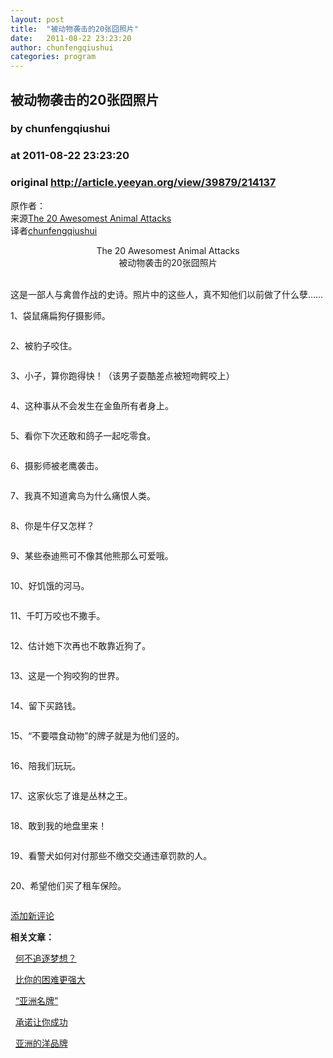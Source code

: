 ```yaml
---
layout: post
title:  "被动物袭击的20张囧照片"
date:   2011-08-22 23:23:20
author: chunfengqiushui
categories: program
---
```


## 被动物袭击的20张囧照片
### by chunfengqiushui
### at 2011-08-22 23:23:20
### original <http://article.yeeyan.org/view/39879/214137>

<p>原作者：<br>来源<a href="http://www.heavy.com/comedy/2011/06/the-20-awesomest-photos-of-people-vs-animals/">The 20 Awesomest Animal Attacks</a><br>译者<a href="http://space.yeeyan.org/u/39879">chunfengqiushui</a></p><p align="center">The 20 Awesomest Animal Attacks<br> 被动物袭击的20张囧照片</p> <p><br> 这是一部人与禽兽作战的史诗。照片中的这些人，真不知他们以前做了什么孽……</p> <p>1、袋鼠痛扁狗仔摄影师。</p> <p><img border="0" alt="" src="http://cdn.yeeyan.org/upload/attached/2011-08/22/20110822230805_72186.jpg"></p> <p>2、被豹子咬住。</p> <p><img border="0" alt="" src="http://cdn.yeeyan.org/upload/attached/2011-08/22/20110822230822_43349.jpg"></p> <p>3、小子，算你跑得快！（该男子耍酷差点被短吻鳄咬上）</p> <p><img border="0" alt="" src="http://cdn.yeeyan.org/upload/attached/2011-08/22/20110822230836_81886.jpg"></p> <p>4、这种事从不会发生在金鱼所有者身上。</p> <p><img border="0" alt="" src="http://cdn.yeeyan.org/upload/attached/2011-08/22/20110822230855_37918.jpg"></p> <p>5、看你下次还敢和鸽子一起吃零食。</p> <p><img border="0" alt="" src="http://cdn.yeeyan.org/upload/attached/2011-08/22/20110822230810_37875.jpg"></p> <p>6、摄影师被老鹰袭击。</p> <p><img border="0" alt="" src="http://cdn.yeeyan.org/upload/attached/2011-08/22/20110822230825_92860.jpg"></p> <p>7、我真不知道禽鸟为什么痛恨人类。</p> <p><img border="0" alt="" src="http://cdn.yeeyan.org/upload/attached/2011-08/22/20110822230839_78287.jpg"></p> <p>8、你是牛仔又怎样？</p> <p><img border="0" alt="" src="http://cdn.yeeyan.org/upload/attached/2011-08/22/20110822230855_46080.jpg"></p> <p>9、某些泰迪熊可不像其他熊那么可爱哦。</p> <p><img border="0" alt="" src="http://cdn.yeeyan.org/upload/attached/2011-08/22/20110822230809_58948.jpg"></p> <p>10、好饥饿的河马。</p> <p><img border="0" alt="" src="http://cdn.yeeyan.org/upload/attached/2011-08/22/20110822230827_79274.jpg"></p> <p>11、千叮万咬也不撒手。</p> <p><img border="0" alt="" src="http://cdn.yeeyan.org/upload/attached/2011-08/22/20110822230843_65437.jpg"></p> <p>12、估计她下次再也不敢靠近狗了。</p> <p><img border="0" alt="" src="http://cdn.yeeyan.org/upload/attached/2011-08/22/20110822230804_30637.jpg"></p> <p>13、这是一个狗咬狗的世界。</p> <p><img border="0" alt="" src="http://cdn.yeeyan.org/upload/attached/2011-08/22/20110822230835_77471.jpg"></p> <p>14、留下买路钱。</p> <p><img border="0" alt="" src="http://cdn.yeeyan.org/upload/attached/2011-08/22/20110822230851_18818.jpg"></p> <p>15、“不要喂食动物”的牌子就是为他们竖的。</p> <p><img border="0" alt="" src="http://cdn.yeeyan.org/upload/attached/2011-08/22/20110822230811_45091.jpg"></p> <p>16、陪我们玩玩。</p> <p><img border="0" alt="" src="http://cdn.yeeyan.org/upload/attached/2011-08/22/20110822230831_31678.jpg"></p> <p>17、这家伙忘了谁是丛林之王。</p> <p><img border="0" alt="" src="http://cdn.yeeyan.org/upload/attached/2011-08/22/20110822230851_12506.jpg"></p> <p>18、敢到我的地盘里来！</p> <p><img border="0" alt="" src="http://cdn.yeeyan.org/upload/attached/2011-08/22/20110822230809_60309.jpg"></p> <p>19、看警犬如何对付那些不缴交交通违章罚款的人。</p> <p><img border="0" alt="" src="http://cdn.yeeyan.org/upload/attached/2011-08/22/20110822230841_98471.jpg"></p> <p>20、希望他们买了租车保险。</p> <p><img border="0" alt="" src="http://cdn.yeeyan.org/upload/attached/2011-08/22/20110822230856_66902.jpg"></p><p><a href="http://article.yeeyan.org/view/39879/214137#newComment">添加新评论</a></p><p><strong>相关文章：</strong></p><p>  <a href="http://article.yeeyan.org/view/245779/213999?from=rss_related">何不追逐梦想？</a></p><p>  <a href="http://article.yeeyan.org/view/201169/213696?from=rss_related">比你的困难更强大</a></p><p>  <a href="http://article.yeeyan.org/view/172354/213982?from=rss_related">“亚洲名牌”</a></p><p>  <a href="http://article.yeeyan.org/view/240822/214018?from=rss_related">承诺让你成功</a></p><p>  <a href="http://article.yeeyan.org/view/237784/214025?from=rss_related">亚洲的洋品牌</a></p><img src="http://www1.feedsky.com/t1/549049524/yeeyan/feedsky/s.gif?r=http://article.yeeyan.org/view/39879/214137" border="0" height="0" width="0">